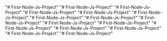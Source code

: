 "# First-Node-Js-Project" 
"# First-Node-Js-Project" 
"# First-Node-Js-Project" 
"# First-Node-Js-Project" 
"# First-Node-Js-Project" 
"# First-Node-Js-Project" 
"# First-Node-Js-Project" 
"# First-Node-Js-Project" 
"# First-Node-Js-Project" 
"# First-Node-Js-Project" 
"# First-Node-Js-Project" 
"# First-Node-Js-Project" 
"# First-Node-Js-Project" 
"# First-Node-Js-Project" 
"# First-Node-Js-Project" 
"# First-Node-Js-Project" 
